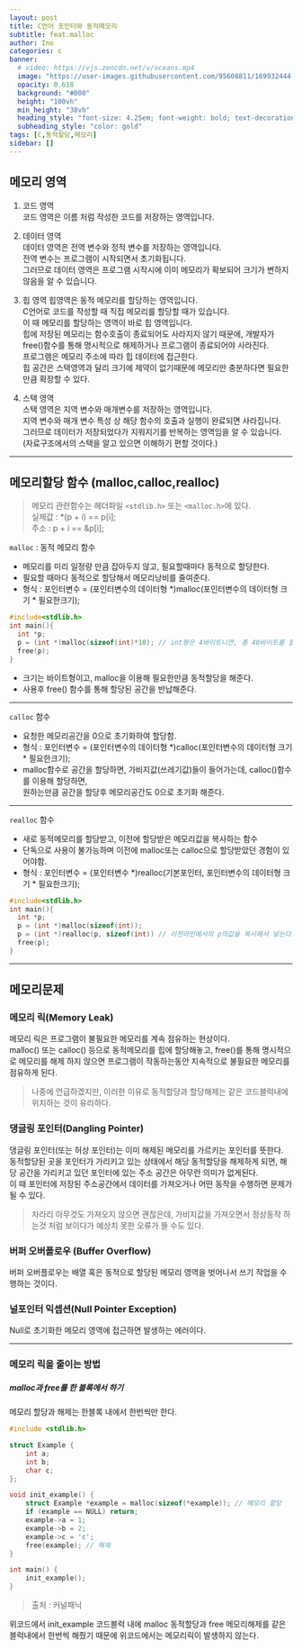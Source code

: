 ```yaml
---
layout: post
title: C언어 포인터와 동적메모리
subtitle: feat.malloc
author: Ino
categories: c
banner:
  # video: https://vjs.zencdn.net/v/oceans.mp4
  image: "https://user-images.githubusercontent.com/95608811/169932444-32124c9a-4013-4864-acf7-59a3db654886.png"
  opacity: 0.618
  background: "#000"
  height: "100vh"
  min_height: "38vh"
  heading_style: "font-size: 4.25em; font-weight: bold; text-decoration: underline"
  subheading_style: "color: gold"
tags: [C,동적할당,메모리]
sidebar: []
---  
```


## 메모리 영역    

1. 코드 영역    
코드 영역은 이름 처럼 작성한 코드를 저장하는 영역입니다.​

2. 데이터 영역    
데이터 영역은 전역 변수와 정적 변수를 저장하는 영역입니다.    
전역 변수는 프로그램이 시작되면서 초기화됩니다.   
그러므로 데이터 영역은 프로그램 시작시에 이미 메모리가 확보되어 크기가 변하지 않음을 알 수 있습니다.    

3. 힙 영역
힙영역은 동적 메모리를 할당하는 영역입니다.   
C언어로 코드를 작성할 때 직접 메모리를 할당할 때가 있습니다.    
이 때 메모리를 할당하는 영역이 바로 힙 영역입니다.    
힙에 저장된 메모리는 함수호출이 종료되어도 사라지지 않기 때문에, 개발자가 free()함수를 통해 명시적으로 해제하거나 프로그램이 종료되어야 사라진다.     
프로그램은 메모리 주소에 따라 힙 데이터에 접근한다.     
힙 공간은 스택영역과 달리 크기에 제약이 없기때문에 메모리만 충분하다면 필요한만큼 확장할 수 있다.     


4. 스택 영역    
스택 영역은 지역 변수와 매개변수를 저장하는 영역입니다.   
지역 변수와 매개 변수 특성 상 해당 함수의 호출과 실행이 완료되면 사라집니다.    
그러므로 데이터가 저장되었다가 지워지기를 반복하는 영역임을 알 수 있습니다.   
(자료구조에서의 스택을 알고 있으면 이해하기 편할 것이다.)

* * *



## 메모리할당 함수 (malloc,calloc,realloc)
> 메모리 관련함수는 헤더파일 `<stdlib.h>` 또는 `<malloc.h>`에 있다.     
실제값 : *(p + i) == p[i];      
주소 : p + i == &p[i];      

`malloc` : 동적 메모리 함수     
* 메모리를 미리 일정량 만큼 잡아두지 않고, 필요할때마다 동적으로 할당한다.      
* 필요할 때마다 동적으로 할당해서 메모리낭비를 줄여준다.      
* 형식 : 포인터변수 = (포인터변수의 데이터형 *)malloc(포인터변수의 데이터형 크기 * 필요한크기);       

```c
#include<stdlib.h>
int main(){
  int *p;
  p = (int *)malloc(sizeof(int)*10); // int형은 4바이트니깐, 총 40바이트를 할당한 상태이다.
  free(p);
}
```
* 크기는 바이트형이고, malloc을 이용해 필요한만큼 동적할당을 해준다.    
* 사용후 free() 함수를 통해 할당된 공간을 반납해준다.       

* * *

`calloc` 함수
* 요청한 메모리공간을 0으로 초기화하여 할당함.    
* 형식 : 포인터변수 = (포인터변수의 데이터형 *)calloc(포인터변수의 데이터형 크기 * 필요한크기);
* malloc함수로 공간을 할당하면, 가비지값(쓰레기값)들이 들어가는데, calloc()함수를 이용해 할당하면,    
원하는만큼 공간을 할당후 메모리공간도 0으로 초기화 해준다.    

* * *

`realloc` 함수    
* 새로 동적메모리를 할당받고, 이전에 할당받은 메모리값을 복사하는 함수    
* 단독으로 사용이 불가능하며 이전에 malloc또는 calloc으로 할당받았던 경험이 있어야함.   
* 형식 : 포인터변수 = (포인터변수 *)realloc(기본포인터, 포인터변수의 데이터형 크기 * 필요한크기);

```c
#include<stdlib.h>
int main(){
  int *p;
  p = (int *)malloc(sizeof(int));
  p = (int *)realloc(p, sizeof(int)) // 이전라인에서의 p의값을 복사해서 넣는다.
  free(p);
}
```

* * * 
## 메모리문제
### 메모리 릭(Memory Leak)

메모리 릭은 프로그램이 불필요한 메모리를 계속 점유하는 현상이다.    
malloc() 또는 calloc() 등으로 동적메모리를 힙에 할당해놓고, free()를 통해 명시적으로 메모리를 해제 하지 않으면 프로그램이 작동하는동안 지속적으로 불필요한 메모리를 점유하게 된다.    
> 나중에 언급하겠지만, 이러한 이유로 동적할당과 할당해제는 같은 코드블럭내에 위치하는 것이 유리하다.    

### 댕글링 포인터(Dangling Pointer)

댕글링 포인터(또는 허상 포인터)는 이미 해제된 메모리를 가르키는 포인터를 뜻한다.    
동적할당된 곳을 포인터가 가리키고 있는 상태에서 해당 동적할당을 해제하게 되면, 해당 공간을 가리키고 있던 포인터에 있는 주소 공간은 아무런 의미가 없게된다.    
이 때 포인터에 저장된 주소공간에서 데이터를 가져오거나 어떤 동작을 수행하면 문제가 될 수 있다.    
> 차라리 아무것도 가져오지 않으면 괜찮은데, 가비지값을 가져오면서 정상동작 하는것 처럼 보이다가 예상치 못한 오류가 뜰 수도 있다.    

### 버퍼 오버플로우 (Buffer Overflow)
버퍼 오버플로우는 배열 혹은 동적으로 할당된 메모리 영역을 벗어나서 쓰기 작업을 수행하는 것이다.   

### 널포인터 익셉션(Null Pointer Exception)
Null로 초기화한 메모리 영역에 접근하면 발생하는 에러이다.   

* * *   

### 메모리 릭을 줄이는 방법

##### malloc과 free를 한 블록에서 하기
메모리 할당과 해제는 한블록 내에서 한번씩만 한다.   

```c
#include <stdlib.h>

struct Example {
    int a;
    int b;
    char c;
};

void init_example() {
    struct Example *example = malloc(sizeof(*example)); // 메모리 할당
    if (example == NULL) return;
    example->a = 1;
    example->b = 2;
    example->c = 'c';
    free(example); // 해제
}

int main() {
    init_example();
}
```
> 출처 : 커널패닉     

위코드에서 init_example 코드블럭 내에 malloc 동적할당과 free 메모리해제를 같은 블럭내에서 한번씩 해줬기 때문에 위코드에서는 메모리릭이 발생하지 않는다.     

